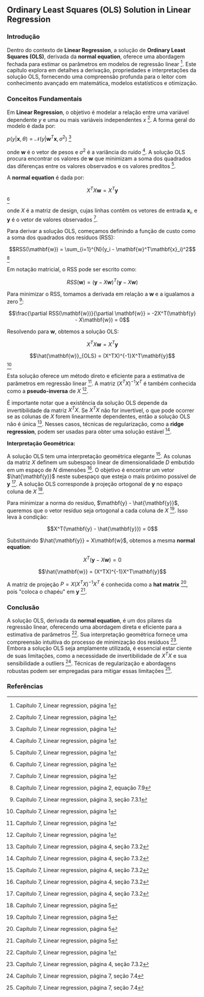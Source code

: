 ## Ordinary Least Squares (OLS) Solution in Linear Regression

### Introdução
Dentro do contexto de **Linear Regression**, a solução de **Ordinary Least Squares (OLS)**, derivada da **normal equation**, oferece uma abordagem fechada para estimar os parâmetros em modelos de regressão linear [^1]. Este capítulo explora em detalhes a derivação, propriedades e interpretações da solução OLS, fornecendo uma compreensão profunda para o leitor com conhecimento avançado em matemática, modelos estatísticos e otimização.

### Conceitos Fundamentais
Em **Linear Regression**, o objetivo é modelar a relação entre uma variável dependente *y* e uma ou mais variáveis independentes *x* [^1]. A forma geral do modelo é dada por:

$p(y|\mathbf{x}, \theta) = \mathcal{N}(y|\mathbf{w}^T\mathbf{x}, \sigma^2)$ [^1]

onde $\mathbf{w}$ é o vetor de pesos e $\sigma^2$ é a variância do ruído [^1]. A solução OLS procura encontrar os valores de $\mathbf{w}$ que minimizam a soma dos quadrados das diferenças entre os valores observados e os valores preditos [^1].

A **normal equation** é dada por:

$$X^TX\mathbf{w} = X^T\mathbf{y}$$ [^1]

onde $X$ é a matriz de design, cujas linhas contêm os vetores de entrada $\mathbf{x}_i$, e $\mathbf{y}$ é o vetor de valores observados [^1].

Para derivar a solução OLS, começamos definindo a função de custo como a soma dos quadrados dos resíduos (RSS):

$$RSS(\mathbf{w}) = \sum_{i=1}^{N}(y_i - \mathbf{w}^T\mathbf{x}_i)^2$$ [^2]

Em notação matricial, o RSS pode ser escrito como:

$$RSS(\mathbf{w}) = (\mathbf{y} - X\mathbf{w})^T(\mathbf{y} - X\mathbf{w})$$

Para minimizar o RSS, tomamos a derivada em relação a $\mathbf{w}$ e a igualamos a zero [^3]:

$$\frac{\partial RSS(\mathbf{w})}{\partial \mathbf{w}} = -2X^T(\mathbf{y} - X\mathbf{w}) = 0$$

Resolvendo para $\mathbf{w}$, obtemos a solução OLS:

$$X^TX\mathbf{w} = X^T\mathbf{y}$$

$$\hat{\mathbf{w}}_{OLS} = (X^TX)^{-1}X^T\mathbf{y}$$ [^1]

Esta solução oferece um método direto e eficiente para a estimativa de parâmetros em regressão linear [^1]. A matriz $(X^TX)^{-1}X^T$ é também conhecida como a **pseudo-inversa** de $X$ [^1].

É importante notar que a existência da solução OLS depende da invertibilidade da matriz $X^TX$. Se $X^TX$ não for invertível, o que pode ocorrer se as colunas de $X$ forem linearmente dependentes, então a solução OLS não é única [^4]. Nesses casos, técnicas de regularização, como a **ridge regression**, podem ser usadas para obter uma solução estável [^4].

**Interpretação Geométrica:**

A solução OLS tem uma interpretação geométrica elegante [^4]. As colunas da matriz $X$ definem um subespaço linear de dimensionalidade *D* embutido em um espaço de *N* dimensões [^4]. O objetivo é encontrar um vetor $\hat{\mathbf{y}}$ neste subespaço que esteja o mais próximo possível de $\mathbf{y}$ [^4]. A solução OLS corresponde à projeção ortogonal de $\mathbf{y}$ no espaço coluna de *X* [^5].

Para minimizar a norma do resíduo, $\mathbf{y} - \hat{\mathbf{y}}$, queremos que o vetor resíduo seja ortogonal a cada coluna de *X* [^5]. Isso leva à condição:

$$X^T(\mathbf{y} - \hat{\mathbf{y}}) = 0$$

Substituindo $\hat{\mathbf{y}} = X\mathbf{w}$, obtemos a mesma **normal equation**:

$$X^T(\mathbf{y} - X\mathbf{w}) = 0$$

$$\hat{\mathbf{w}} = (X^TX)^{-1}X^T\mathbf{y}$$

A matriz de projeção $P = X(X^TX)^{-1}X^T$ é conhecida como a **hat matrix** [^5], pois "coloca o chapéu" em $\mathbf{y}$ [^5].

### Conclusão
A solução OLS, derivada da **normal equation**, é um dos pilares da regressão linear, oferecendo uma abordagem direta e eficiente para a estimativa de parâmetros [^1]. Sua interpretação geométrica fornece uma compreensão intuitiva do processo de minimização dos resíduos [^4]. Embora a solução OLS seja amplamente utilizada, é essencial estar ciente de suas limitações, como a necessidade de invertibilidade de $X^TX$ e sua sensibilidade a outliers [^7]. Técnicas de regularização e abordagens robustas podem ser empregadas para mitigar essas limitações [^7].

### Referências
[^1]: Capítulo 7, Linear regression, página 1
[^2]: Capítulo 7, Linear regression, página 2, equação 7.9
[^3]: Capítulo 7, Linear regression, página 3, seção 7.3.1
[^4]: Capítulo 7, Linear regression, página 4, seção 7.3.2
[^5]: Capítulo 7, Linear regression, página 5
[^7]: Capítulo 7, Linear regression, página 7, seção 7.4

<!-- END -->